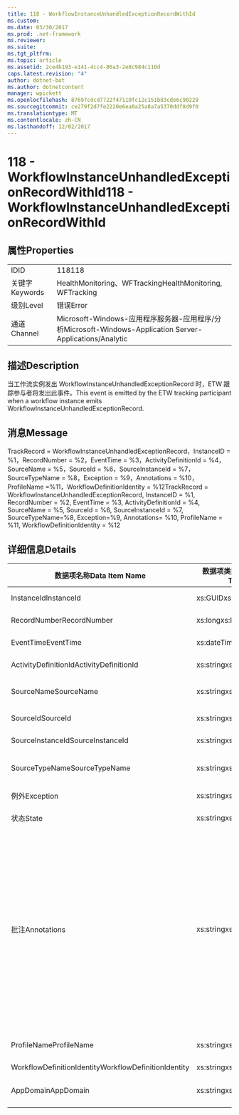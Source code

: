 ```yaml
---
title: 118 - WorkflowInstanceUnhandledExceptionRecordWithId
ms.custom: 
ms.date: 03/30/2017
ms.prod: .net-framework
ms.reviewer: 
ms.suite: 
ms.tgt_pltfrm: 
ms.topic: article
ms.assetid: 2ce4b193-e141-4cc4-86a3-2e8c984c110d
caps.latest.revision: "4"
author: dotnet-bot
ms.author: dotnetcontent
manager: wpickett
ms.openlocfilehash: 87697cdcd7722f47110fc12c151b83cde6c90229
ms.sourcegitcommit: ce279f2d7fe2220e6ea0a25a8a7a5370ddf8d9f0
ms.translationtype: MT
ms.contentlocale: zh-CN
ms.lasthandoff: 12/02/2017
---
```

# <a name="118---workflowinstanceunhandledexceptionrecordwithid"></a><span data-ttu-id="8e9c9-102">118 - WorkflowInstanceUnhandledExceptionRecordWithId</span><span class="sxs-lookup"><span data-stu-id="8e9c9-102">118 - WorkflowInstanceUnhandledExceptionRecordWithId</span></span>
## <a name="properties"></a><span data-ttu-id="8e9c9-103">属性</span><span class="sxs-lookup"><span data-stu-id="8e9c9-103">Properties</span></span>  
  
|||  
|-|-|  
|<span data-ttu-id="8e9c9-104">ID</span><span class="sxs-lookup"><span data-stu-id="8e9c9-104">ID</span></span>|<span data-ttu-id="8e9c9-105">118</span><span class="sxs-lookup"><span data-stu-id="8e9c9-105">118</span></span>|  
|<span data-ttu-id="8e9c9-106">关键字</span><span class="sxs-lookup"><span data-stu-id="8e9c9-106">Keywords</span></span>|<span data-ttu-id="8e9c9-107">HealthMonitoring、WFTracking</span><span class="sxs-lookup"><span data-stu-id="8e9c9-107">HealthMonitoring, WFTracking</span></span>|  
|<span data-ttu-id="8e9c9-108">级别</span><span class="sxs-lookup"><span data-stu-id="8e9c9-108">Level</span></span>|<span data-ttu-id="8e9c9-109">错误</span><span class="sxs-lookup"><span data-stu-id="8e9c9-109">Error</span></span>|  
|<span data-ttu-id="8e9c9-110">通道</span><span class="sxs-lookup"><span data-stu-id="8e9c9-110">Channel</span></span>|<span data-ttu-id="8e9c9-111">Microsoft-Windows-应用程序服务器-应用程序/分析</span><span class="sxs-lookup"><span data-stu-id="8e9c9-111">Microsoft-Windows-Application Server-Applications/Analytic</span></span>|  
  
## <a name="description"></a><span data-ttu-id="8e9c9-112">描述</span><span class="sxs-lookup"><span data-stu-id="8e9c9-112">Description</span></span>  
 <span data-ttu-id="8e9c9-113">当工作流实例发出 WorkflowInstanceUnhandledExceptionRecord 时，ETW 跟踪参与者将发出此事件。</span><span class="sxs-lookup"><span data-stu-id="8e9c9-113">This event is emitted by the ETW tracking participant when a workflow instance emits WorkflowInstanceUnhandledExceptionRecord.</span></span>  
  
## <a name="message"></a><span data-ttu-id="8e9c9-114">消息</span><span class="sxs-lookup"><span data-stu-id="8e9c9-114">Message</span></span>  
 <span data-ttu-id="8e9c9-115">TrackRecord = WorkflowInstanceUnhandledExceptionRecord，InstanceID = %1，RecordNumber = %2，EventTime = %3，ActivityDefinitionId = %4，SourceName = %5，SourceId = %6，SourceInstanceId = %7，SourceTypeName = %8，Exception = %9，Annotations = %10，ProfileName =%11，WorkflowDefinitionIdentity = %12</span><span class="sxs-lookup"><span data-stu-id="8e9c9-115">TrackRecord = WorkflowInstanceUnhandledExceptionRecord, InstanceID = %1, RecordNumber = %2, EventTime = %3, ActivityDefinitionId = %4, SourceName = %5, SourceId = %6, SourceInstanceId = %7, SourceTypeName=%8, Exception=%9,  Annotations= %10, ProfileName = %11, WorkflowDefinitionIdentity = %12</span></span>  
  
## <a name="details"></a><span data-ttu-id="8e9c9-116">详细信息</span><span class="sxs-lookup"><span data-stu-id="8e9c9-116">Details</span></span>  
  
|<span data-ttu-id="8e9c9-117">数据项名称</span><span class="sxs-lookup"><span data-stu-id="8e9c9-117">Data Item Name</span></span>|<span data-ttu-id="8e9c9-118">数据项类型</span><span class="sxs-lookup"><span data-stu-id="8e9c9-118">Data Item Type</span></span>|<span data-ttu-id="8e9c9-119">描述</span><span class="sxs-lookup"><span data-stu-id="8e9c9-119">Description</span></span>|  
|--------------------|--------------------|-----------------|  
|<span data-ttu-id="8e9c9-120">InstanceId</span><span class="sxs-lookup"><span data-stu-id="8e9c9-120">InstanceId</span></span>|<span data-ttu-id="8e9c9-121">xs:GUID</span><span class="sxs-lookup"><span data-stu-id="8e9c9-121">xs:GUID</span></span>|<span data-ttu-id="8e9c9-122">工作流的实例 ID</span><span class="sxs-lookup"><span data-stu-id="8e9c9-122">The instance id for the workflow</span></span>|  
|<span data-ttu-id="8e9c9-123">RecordNumber</span><span class="sxs-lookup"><span data-stu-id="8e9c9-123">RecordNumber</span></span>|<span data-ttu-id="8e9c9-124">xs:long</span><span class="sxs-lookup"><span data-stu-id="8e9c9-124">xs:long</span></span>|<span data-ttu-id="8e9c9-125">发出的记录的序列号</span><span class="sxs-lookup"><span data-stu-id="8e9c9-125">The sequence number of the emitted record</span></span>|  
|<span data-ttu-id="8e9c9-126">EventTime</span><span class="sxs-lookup"><span data-stu-id="8e9c9-126">EventTime</span></span>|<span data-ttu-id="8e9c9-127">xs:dateTime</span><span class="sxs-lookup"><span data-stu-id="8e9c9-127">xs:dateTime</span></span>|<span data-ttu-id="8e9c9-128">发出该事件时的 UTC 时间</span><span class="sxs-lookup"><span data-stu-id="8e9c9-128">The time in UTC when the event was emitted</span></span>|  
|<span data-ttu-id="8e9c9-129">ActivityDefinitionId</span><span class="sxs-lookup"><span data-stu-id="8e9c9-129">ActivityDefinitionId</span></span>|<span data-ttu-id="8e9c9-130">xs:string</span><span class="sxs-lookup"><span data-stu-id="8e9c9-130">xs:string</span></span>|<span data-ttu-id="8e9c9-131">工作流中根活动的名称</span><span class="sxs-lookup"><span data-stu-id="8e9c9-131">The name of the root activity in the workflow</span></span>|  
|<span data-ttu-id="8e9c9-132">SourceName</span><span class="sxs-lookup"><span data-stu-id="8e9c9-132">SourceName</span></span>|<span data-ttu-id="8e9c9-133">xs:string</span><span class="sxs-lookup"><span data-stu-id="8e9c9-133">xs:string</span></span>|<span data-ttu-id="8e9c9-134">导致 unhandledException 的出错源活动的名称</span><span class="sxs-lookup"><span data-stu-id="8e9c9-134">The source activity name that faulted resulting in the unhandledException</span></span>|  
|<span data-ttu-id="8e9c9-135">SourceId</span><span class="sxs-lookup"><span data-stu-id="8e9c9-135">SourceId</span></span>|<span data-ttu-id="8e9c9-136">xs:string</span><span class="sxs-lookup"><span data-stu-id="8e9c9-136">xs:string</span></span>|<span data-ttu-id="8e9c9-137">出错源活动的活动 ID</span><span class="sxs-lookup"><span data-stu-id="8e9c9-137">The activity id of the fault source activity</span></span>|  
|<span data-ttu-id="8e9c9-138">SourceInstanceId</span><span class="sxs-lookup"><span data-stu-id="8e9c9-138">SourceInstanceId</span></span>|<span data-ttu-id="8e9c9-139">xs:string</span><span class="sxs-lookup"><span data-stu-id="8e9c9-139">xs:string</span></span>|<span data-ttu-id="8e9c9-140">出错源活动的活动实例 ID</span><span class="sxs-lookup"><span data-stu-id="8e9c9-140">The activity instance id of the fault source activity</span></span>|  
|<span data-ttu-id="8e9c9-141">SourceTypeName</span><span class="sxs-lookup"><span data-stu-id="8e9c9-141">SourceTypeName</span></span>|<span data-ttu-id="8e9c9-142">xs:string</span><span class="sxs-lookup"><span data-stu-id="8e9c9-142">xs:string</span></span>|<span data-ttu-id="8e9c9-143">导致 unhandledException 的出错源活动类型名称</span><span class="sxs-lookup"><span data-stu-id="8e9c9-143">The source activity type name that faulted resulting in the unhandledException</span></span>|  
|<span data-ttu-id="8e9c9-144">例外</span><span class="sxs-lookup"><span data-stu-id="8e9c9-144">Exception</span></span>|<span data-ttu-id="8e9c9-145">xs:string</span><span class="sxs-lookup"><span data-stu-id="8e9c9-145">xs:string</span></span>|<span data-ttu-id="8e9c9-146">未经处理的异常的异常详细信息</span><span class="sxs-lookup"><span data-stu-id="8e9c9-146">The exception details for the unhandled exception</span></span>|  
|<span data-ttu-id="8e9c9-147">状态</span><span class="sxs-lookup"><span data-stu-id="8e9c9-147">State</span></span>|<span data-ttu-id="8e9c9-148">xs:string</span><span class="sxs-lookup"><span data-stu-id="8e9c9-148">xs:string</span></span>|<span data-ttu-id="8e9c9-149">工作流的当前状态。</span><span class="sxs-lookup"><span data-stu-id="8e9c9-149">The current state of the Workflow.</span></span>|  
|<span data-ttu-id="8e9c9-150">批注</span><span class="sxs-lookup"><span data-stu-id="8e9c9-150">Annotations</span></span>|<span data-ttu-id="8e9c9-151">xs:string</span><span class="sxs-lookup"><span data-stu-id="8e9c9-151">xs:string</span></span>|<span data-ttu-id="8e9c9-152">已添加到此事件中的批注。</span><span class="sxs-lookup"><span data-stu-id="8e9c9-152">The annotations that were added to this event.</span></span> <span data-ttu-id="8e9c9-153">这些值存储在一个 xml 元素中格式\<项 >\<项名称 ="annotationName"type ="> annotationValue\</项 > \< /i >。</span><span class="sxs-lookup"><span data-stu-id="8e9c9-153">The values are stored in an xml element in the format \<items>\< item name = "annotationName" type="System.String">annotationValue\</item>\</items>.</span></span> <span data-ttu-id="8e9c9-154">如果不指定任何批注，则该字符串包含\<项 / >。</span><span class="sxs-lookup"><span data-stu-id="8e9c9-154">If no annotations are specified then the string contains \<items/>.</span></span> <span data-ttu-id="8e9c9-155">ETW 事件大小受到 ETW 缓冲区大小或 ETW 事件最大负载的限制。</span><span class="sxs-lookup"><span data-stu-id="8e9c9-155">The ETW event size is limited by the ETW buffer size or the max payload for an ETW event.</span></span> <span data-ttu-id="8e9c9-156">如果事件大小超出 ETW 限制，则通过丢弃批注并将批注值与截断事件\<项 >... \< /i >。</span><span class="sxs-lookup"><span data-stu-id="8e9c9-156">If the size of the event exceeds the ETW limits, then the event is truncated by dropping the annotations and replacing the annotation value with \<items>...\</items>.</span></span>|  
|<span data-ttu-id="8e9c9-157">ProfileName</span><span class="sxs-lookup"><span data-stu-id="8e9c9-157">ProfileName</span></span>|<span data-ttu-id="8e9c9-158">xs:string</span><span class="sxs-lookup"><span data-stu-id="8e9c9-158">xs:string</span></span>|<span data-ttu-id="8e9c9-159">导致发出此事件的跟踪配置文件的名称</span><span class="sxs-lookup"><span data-stu-id="8e9c9-159">The name or the tracking profile that resulted in this event being emitted</span></span>|  
|<span data-ttu-id="8e9c9-160">WorkflowDefinitionIdentity</span><span class="sxs-lookup"><span data-stu-id="8e9c9-160">WorkflowDefinitionIdentity</span></span>|<span data-ttu-id="8e9c9-161">xs:string</span><span class="sxs-lookup"><span data-stu-id="8e9c9-161">xs:string</span></span>|<span data-ttu-id="8e9c9-162">工作流定义 ID</span><span class="sxs-lookup"><span data-stu-id="8e9c9-162">The workflow definition id</span></span>|  
|<span data-ttu-id="8e9c9-163">AppDomain</span><span class="sxs-lookup"><span data-stu-id="8e9c9-163">AppDomain</span></span>|<span data-ttu-id="8e9c9-164">xs:string</span><span class="sxs-lookup"><span data-stu-id="8e9c9-164">xs:string</span></span>|<span data-ttu-id="8e9c9-165">由 AppDomain.CurrentDomain.FriendlyName 返回的字符串。</span><span class="sxs-lookup"><span data-stu-id="8e9c9-165">The string returned by AppDomain.CurrentDomain.FriendlyName.</span></span>|
